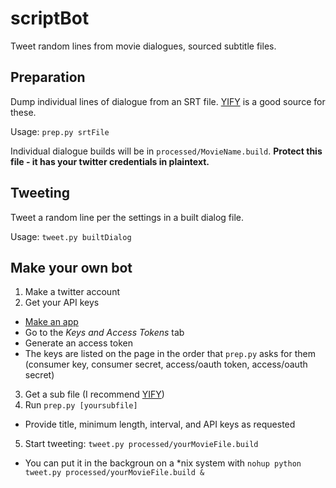 # scriptBot
Tweet random lines from movie dialogues, sourced subtitle files.


## Preparation
Dump individual lines of dialogue from an SRT file. [YIFY](http://www.yifysubtitles.com/) is a good source for these.

Usage: `prep.py srtFile `

Individual dialogue builds will be in `processed/MovieName.build`. **Protect this file - it has your twitter credentials in plaintext.**

## Tweeting
Tweet a random line per the settings in a built dialog file.

Usage: `tweet.py builtDialog`

## Make your own bot

1. Make a twitter account
2. Get your API keys
  * [Make an app](https://apps.twitter.com/app/new)
  * Go to the *Keys and Access Tokens* tab
  * Generate an access token
  * The keys are listed on the page in the order that `prep.py` asks for them (consumer key, consumer secret, access/oauth token, access/oauth secret)
3. Get a sub file (I recommend [YIFY](http://www.yifysubtitles.com/))
4. Run `prep.py [yoursubfile]`
  * Provide title, minimum length, interval, and API keys as requested
5. Start tweeting: `tweet.py processed/yourMovieFile.build`
  * You can put it in the backgroun on a *nix system with `nohup python tweet.py processed/yourMovieFile.build &`
